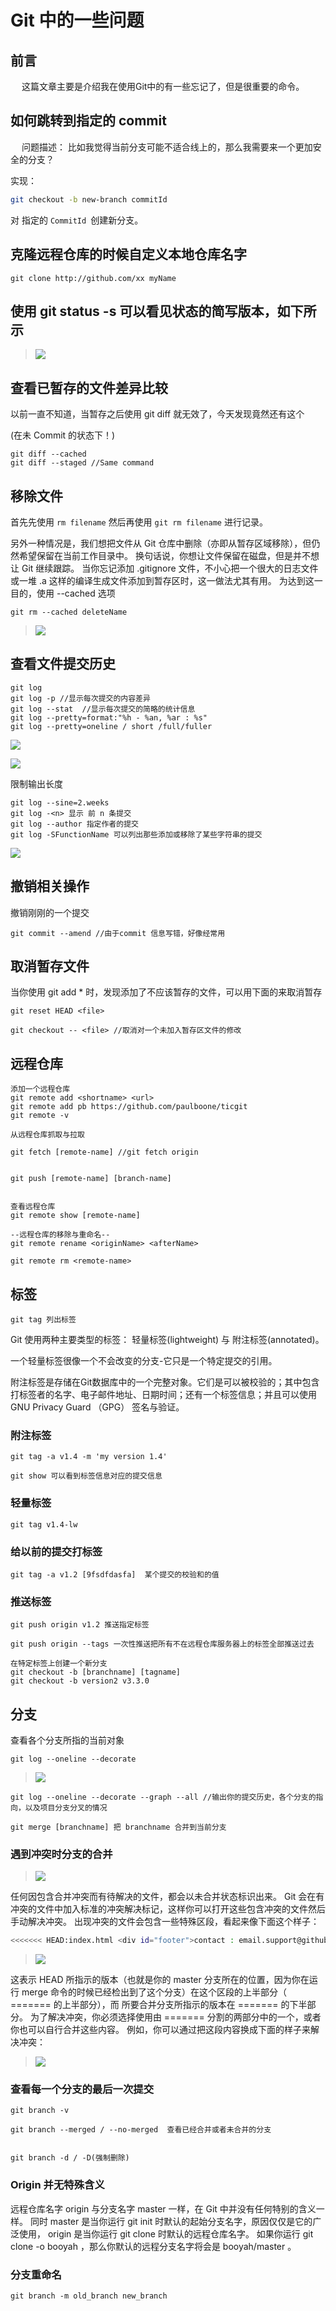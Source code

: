 # Git 中的一些问题

## 前言

&emsp; 这篇文章主要是介绍我在使用Git中的有一些忘记了，但是很重要的命令。

## 如何跳转到指定的 commit

&emsp; 问题描述： 比如我觉得当前分支可能不适合线上的，那么我需要来一个更加安全的分支？

实现： 

```bash
git checkout -b new-branch commitId
```

对 指定的 `CommitId `创建新分支。

## 克隆远程仓库的时候自定义本地仓库名字

```shell
git clone http://github.com/xx myName
```

## **使用 git status -s 可以看见状态的简写版本，如下所示**

> ![](https://ws3.sinaimg.cn/large/006tNc79gy1flr5pg02s0j30oy09sabj.jpg)

## 查看已暂存的文件差异比较

以前一直不知道，当暂存之后使用 git diff 就无效了，今天发现竟然还有这个

(在未 Commit 的状态下！)

```shell
git diff --cached
git diff --staged //Same command
```

## 移除文件

首先先使用  `rm filename` 然后再使用 `git rm filename` 进行记录。

另外一种情况是，我们想把文件从 Git 仓库中删除（亦即从暂存区域移除），但仍然希望保留在当前工作目录中。 换句话说，你想让文件保留在磁盘，但是并不想让 Git 继续跟踪。 当你忘记添加   .gitignore  文件，不小心把一个很大的日志文件或一堆   .a  这样的编译生成文件添加到暂存区时，这一做法尤其有用。 为达到这一目的，使用   --cached  选项

```shell
git rm --cached deleteName
```

> ![](https://ws1.sinaimg.cn/large/006tNc79gy1flr6m9gerjj30ss0d276m.jpg)

## 查看文件提交历史

```shell
git log
git log -p //显示每次提交的内容差异
git log --stat  //显示每次提交的简略的统计信息
git log --pretty=format:"%h - %an, %ar : %s"
git log --pretty=oneline / short /full/fuller
```

![](https://ws4.sinaimg.cn/large/006tKfTcgy1flsbltblz6j312g16mk0g.jpg)

![](https://ws4.sinaimg.cn/large/006tKfTcgy1flsbpozgh2j312k0tk7cw.jpg)

限制输出长度

```shell
git log --sine=2.weeks
git log -<n> 显示 前 n 条提交
git log --author 指定作者的提交
git log -SFunctionName 可以列出那些添加或移除了某些字符串的提交
```

![](https://ws3.sinaimg.cn/large/006tKfTcgy1flsc0e2m8hj312g0mgq8j.jpg)

## 撤销相关操作

撤销刚刚的一个提交

```shell
git commit --amend //由于commit 信息写错，好像经常用
```

## 取消暂存文件

当你使用 git add * 时，发现添加了不应该暂存的文件，可以用下面的来取消暂存

```shell
git reset HEAD <file>

git checkout -- <file> //取消对一个未加入暂存区文件的修改
```

## 远程仓库

```shell
添加一个远程仓库
git remote add <shortname> <url>
git remote add pb https://github.com/paulboone/ticgit
git remote -v

从远程仓库抓取与拉取

git fetch [remote-name] //git fetch origin


git push [remote-name] [branch-name]


查看远程仓库
git remote show [remote-name]

--远程仓库的移除与重命名--
git remote rename <originName> <afterName>

git remote rm <remote-name>
```

## 标签

```shell
git tag 列出标签
```

Git 使用两种主要类型的标签： 轻量标签(lightweight) 与 附注标签(annotated)。

一个轻量标签很像一个不会改变的分支-它只是一个特定提交的引用。

附注标签是存储在Git数据库中的一个完整对象。它们是可以被校验的；其中包含打标签者的名字、电子邮件地址、日期时间；还有一个标签信息；并且可以使用GNU Privacy Guard （GPG） 签名与验证。

### 附注标签 

```shell
git tag -a v1.4 -m 'my version 1.4'

git show 可以看到标签信息对应的提交信息
```

### 轻量标签

```shell
git tag v1.4-lw
```

### 给以前的提交打标签

```shell
git tag -a v1.2 [9fsdfdasfa]  某个提交的校验和的值
```

### 推送标签 

```shell
git push origin v1.2 推送指定标签

git push origin --tags 一次性推送把所有不在远程仓库服务器上的标签全部推送过去

在特定标签上创建一个新分支
git checkout -b [branchname] [tagname]
git checkout -b version2 v3.3.0
```

## 分支

查看各个分支所指的当前对象

```shell
git log --oneline --decorate
```

> ![](https://ws2.sinaimg.cn/large/006tNc79gy1flwlwbwdqaj30r607kdhm.jpg)

```shell
git log --oneline --decorate --graph --all //输出你的提交历史，各个分支的指向，以及项目分支分叉的情况
```

```shell
git merge [branchname] 把 branchname 合并到当前分支
```

### 遇到冲突时分支的合并

> ![](https://ws2.sinaimg.cn/large/006tNc79gy1flwn3ti404j30vs0eeada.jpg)

任何因包含合并冲突而有待解决的文件，都会以未合并状态标识出来。 Git 会在有冲突的文件中加入标准的冲突解决标记，这样你可以打开这些包含冲突的文件然后手动解决冲突。 出现冲突的文件会包含一些特殊区段，看起来像下面这个样子：

```bash
<<<<<<< HEAD:index.html <div id="footer">contact : email.support@github.com</div> ======= <div id="footer">  please contact us at support@github.com </div> >>>>>>> iss53:index.html 
```

> ![](https://ws3.sinaimg.cn/large/006tNc79gy1flwn4dm26jj30qm076758.jpg)

这表示   HEAD  所指示的版本（也就是你的   master  分支所在的位置，因为你在运行 merge 命令的时候已经检出到了这个分支）在这个区段的上半部分（  =======  的上半部分），而  所要合并分支所指示的版本在   =======  的下半部分。 为了解决冲突，你必须选择使用由  =======  分割的两部分中的一个，或者你也可以自行合并这些内容。 例如，你可以通过把这段内容换成下面的样子来解决冲突：

> ![](https://ws2.sinaimg.cn/large/006tNc79gy1flwn7zy99dj30v404g3z4.jpg)

### 查看每一个分支的最后一次提交

```shell
git branch -v 

git branch --merged / --no-merged  查看已经合并或者未合并的分支


git branch -d / -D(强制删除)
```

### Origin 并无特殊含义

远程仓库名字   origin 与分支名字  master 一样，在 Git 中并没有任何特别的含义一样。 同时   master 是当你运行 git init 时默认的起始分支名字，原因仅仅是它的广泛使用， origin  是当你运行   git clone  时默认的远程仓库名字。 如果你运行   git clone -o booyah ，那么你默认的远程分支名字将会是   booyah/master 。



### 分支重命名

```shell
git branch -m old_branch new_branch
```

